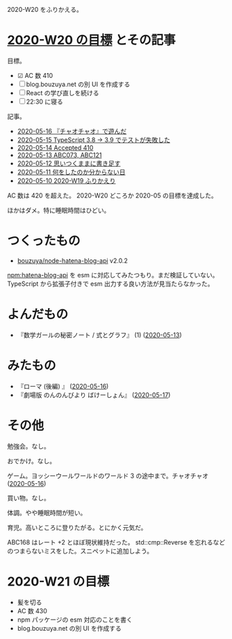 2020-W20 をふりかえる。

# [2020-W20 の目標][2020-05-10] とその記事

目標。

- ☑ AC 数 410
- ☐ blog.bouzuya.net の別 UI を作成する
- ☐ React の学び直しを続ける
- ☐ 22:30 に寝る

記事。

- [2020-05-16 『チャオチャオ』で遊んだ][2020-05-16]
- [2020-05-15 TypeScript 3.8 -> 3.9 でテストが失敗した][2020-05-15]
- [2020-05-14 Accepted 410][2020-05-14]
- [2020-05-13 ABC073, ABC121][2020-05-13]
- [2020-05-12 思いつくままに書き足す][2020-05-12]
- [2020-05-11 何をしたのか分からない日][2020-05-11]
- [2020-05-10 2020-W19 ふりかえり][2020-05-10]

AC 数は 420 を超えた。 2020-W20 どころか 2020-05 の目標を達成した。

ほかはダメ。特に睡眠時間はひどい。

# つくったもの

- [bouzuya/node-hatena-blog-api][] v2.0.2

[npm:hatena-blog-api][] を esm に対応してみたつもり。まだ検証していない。 TypeScript から拡張子付きで esm 出力する良い方法が見当たらなかった。

# よんだもの

- 『数学ガールの秘密ノート / 式とグラフ』 (1) ([2020-05-13][])

# みたもの

- 『ローマ (後編) 』 ([2020-05-16][])
- 『劇場版 のんのんびより ばけーしょん』 ([2020-05-17][])

# その他

勉強会。なし。

おでかけ。なし。

ゲーム。ヨッシーウールワールドのワールド 3 の途中まで。チャオチャオ ([2020-05-16][])

買い物。なし。

体調。やや睡眠時間が短い。

育児。高いところに登りたがる。とにかく元気だ。

ABC168 はレート +2 とほぼ現状維持だった。 std::cmp::Reverse を忘れるなどのつまらないミスをした。スニペットに追加しよう。

# 2020-W21 の目標

- 髪を切る
- AC 数 430
- npm パッケージの esm 対応のことを書く
- blog.bouzuya.net の別 UI を作成する

[2020-05-10]: https://blog.bouzuya.net/2020/05/10/
[2020-05-11]: https://blog.bouzuya.net/2020/05/11/
[2020-05-12]: https://blog.bouzuya.net/2020/05/12/
[2020-05-13]: https://blog.bouzuya.net/2020/05/13/
[2020-05-14]: https://blog.bouzuya.net/2020/05/14/
[2020-05-15]: https://blog.bouzuya.net/2020/05/15/
[2020-05-16]: https://blog.bouzuya.net/2020/05/16/
[2020-05-17]: https://blog.bouzuya.net/2020/05/17/
[bouzuya/node-hatena-blog-api]: https://github.com/bouzuya/node-hatena-blog-api
[npm:hatena-blog-api]: https://www.npmjs.com/package/hatena-blog-api
